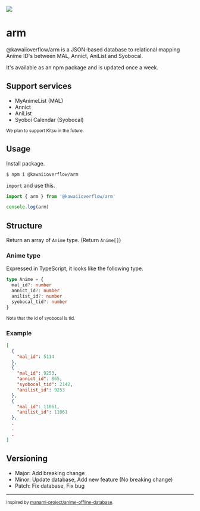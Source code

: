 ![](./og-image.png)

# arm

@kawaiioverflow/arm is a JSON-based database to relational mapping Anime ID's between MAL, Annict, AniList and Syobocal.

It's available as an npm package and is updated once a week.

## Support services

- MyAnimeList (MAL)
- Annict
- AniList
- Syoboi Calendar (Syobocal)

<small>We plan to support Kitsu in the future.</small>

## Usage

Install package.

```shell
$ npm i @kawaiioverflow/arm
```

`import` and use this.

```ts
import { arm } from '@kawaiioverflow/arm'

console.log(arm)
```

## Structure

Return an array of `Anime` type. (Return `Anime[]`)

### Anime type

Expressed in TypeScript, it looks like the following type.

```ts
type Anime = {
  mal_id?: number
  annict_id?: number
  anilist_id?: number
  syobocal_tid?: number
}
```

<small>Note that the id of syobocal is tid.</small>

### Example

```json
[
  {
    "mal_id": 5114
  },
  {
    "mal_id": 9253,
    "annict_id": 865,
    "syobocal_tid": 2142,
    "anilist_id": 9253
  },
  {
    "mal_id": 11061,
    "anilist_id": 11061
  },
  .
  .
  .
]
```

## Versioning

- Major: Add breaking change
- Minor: Update database, Add new feature (No breaking change)
- Patch: Fix database, Fix bug

---

<small>Inspired by <a href="https://github.com/manami-project/anime-offline-database">manami-project/anime-offline-database</a>.</small>
